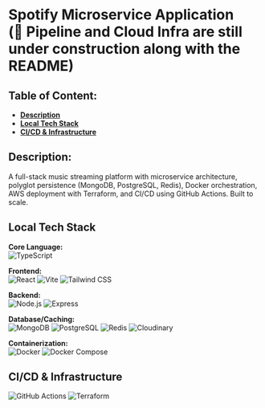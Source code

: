 # **Spotify Microservice Application <br/>(🚧 Pipeline and Cloud Infra are still under construction along with the README)**
## **Table of Content:**
- [**Description**](#description)
- [**Local Tech Stack**](#local-tech-stack)
- [**CI/CD \& Infrastructure**](#cicd--infrastructure)
  
## **Description:**
A full-stack music streaming platform with microservice architecture, polyglot persistence (MongoDB, PostgreSQL, Redis), Docker orchestration, AWS deployment with Terraform, and CI/CD using GitHub Actions. Built to scale.

## **Local Tech Stack**
**Core Language:** <br/>
![TypeScript](https://img.shields.io/badge/TypeScript-3178C6?style=flat&logo=typescript&logoColor=white)

**Frontend:**<br/>
![React](https://img.shields.io/badge/React-20232A?style=flat&logo=react&logoColor=61DAFB)
![Vite](https://img.shields.io/badge/Vite-646CFF?style=flat&logo=vite&logoColor=white)
![Tailwind CSS](https://img.shields.io/badge/Tailwind_CSS-06B6D4?style=flat&logo=tailwindcss&logoColor=white)

**Backend:**<br/>
![Node.js](https://img.shields.io/badge/Node.js-339933?style=flat&logo=nodedotjs&logoColor=white)
![Express](https://img.shields.io/badge/Express.js-000000?style=flat&logo=express&logoColor=white)

**Database/Caching:**<br/>
![MongoDB](https://img.shields.io/badge/MongoDB-47A248?style=flat&logo=mongodb&logoColor=white)
![PostgreSQL](https://img.shields.io/badge/PostgreSQL-316192?style=flat&logo=postgresql&logoColor=white)
![Redis](https://img.shields.io/badge/Redis-DC382D?style=flat&logo=redis&logoColor=white)
![Cloudinary](https://img.shields.io/badge/Cloudinary-3448C5?style=flat&logo=cloudinary&logoColor=white)

**Containerization:**<br/>
![Docker](https://img.shields.io/badge/Docker-2496ED?style=flat&logo=docker&logoColor=white)
![Docker Compose](https://img.shields.io/badge/Docker%20Compose-2496ED?style=flat&logo=docker&logoColor=white)

## **CI/CD & Infrastructure**
![GitHub Actions](https://img.shields.io/badge/GitHub%20Actions-2088FF?style=flat&logo=githubactions&logoColor=white)
![Terraform](https://img.shields.io/badge/Terraform-7B42BC?style=flat&logo=terraform&logoColor=white)
